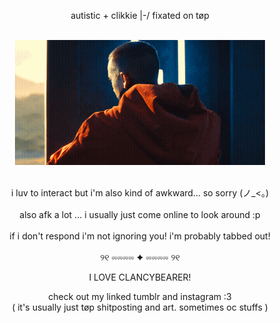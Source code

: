 <div align="center">

autistic + clikkie |-/ fixated on tøp<br><br>

<img src="https://github.com/333vignette/333vignette/raw/main/ezgif-5142f457c3da78-ezgif.com-optimize.gif" alt="bishop clancy" width="400"/><br><br>

i luv to interact but i'm also kind of awkward... so sorry (ノ_<。)<br><br>
also afk a lot ... i usually just come online to look around :p <br><br>
if i don't respond i'm not ignoring you! i'm probably tabbed out!<br><br>
୨୧ ⏔⏔⏔⏔ ✦ ⏔⏔⏔⏔ ୨୧

I LOVE CLANCYBEARER!

check out my linked tumblr and instagram :3 <br>
( it's usually just tøp shitposting and art. sometimes oc stuffs )

</div>

